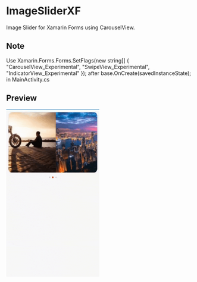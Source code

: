 # ImageSliderXF
Image Slider for Xamarin Forms using CarouselView.<br/>

## Note
Use  Xamarin.Forms.Forms.SetFlags(new string[] { "CarouselView_Experimental", "SwipeView_Experimental", "IndicatorView_Experimental" }); after base.OnCreate(savedInstanceState); in MainActivity.cs
## Preview
<img src="Screenshots/preview.gif" width="250" height="450">


